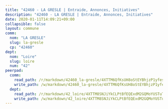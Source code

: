 ```yaml
---
title: "42460 - LA GRESLE | Entraide, Annonces, Initiatives"
description: "42460 - LA GRESLE | Entraide, Annonces, Initiatives"
date: 2020-01-11T14:09:21+09:00
collapsible: false
layout: commune
comm:
  nom: "LA GRESLE"
  slug: la-gresle
  cp: "42460"
dept:
  nom: "Loire"
  slug: loire
  num: "42"
peerpad:
  comm:
    read_path: /r/markdown/42460_la-gresle/4XTTM6QfKsUH8oStEYBhjzP1yfesYKyKmV6Q8bxuDipGtqqBE
    write_path: /w/markdown/42460_la-gresle/4XTTM6QfKsUH8oStEYBhjzP1yfesYKyKmV6Q8bxuDipGtqqBE-K3TgTfpPsvsCUSg1XUkMGpUeoCEJSVxWzZ1EUdVuJDNrpyC9Jk2MF9d2a4H45VSdWF52MJy43DqdXi6JRUnzhSHt4o2c436BUKgM5G4hwruFpGxRv51aw2tPq98sftjAbDiugQAc
  dept:
    read_path: /r/markdown/42_loire/4XTTM8SNJiYkCLPtBfEQExdM2GQMoYUSTuTytLrQfQVaaYJeW
    write_path: /w/markdown/42_loire/4XTTM8SNJiYkCLPtBfEQExdM2GQMoYUSTuTytLrQfQVaaYJeW-K3TgUi5YJecchkttgL3M6Pu99u8hH2akRrHDb4XXZXATCvGiyzrNbe23fQbzNYiKWDR2re6vQN4Gxv5BQ2dayjGg1AqxtpHRtgi6cm74UeqjVtXM2ZJFa6mvBKTRc4s3X6tJYycN
---
```


